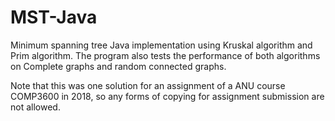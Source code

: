 # MST-Java
Minimum spanning tree Java implementation using Kruskal algorithm and Prim algorithm. The program also tests the performance of both algorithms on Complete graphs and random connected graphs.  

Note that this was one solution for an assignment of a ANU course COMP3600 in 2018, so any forms of copying for assignment submission are not allowed.
